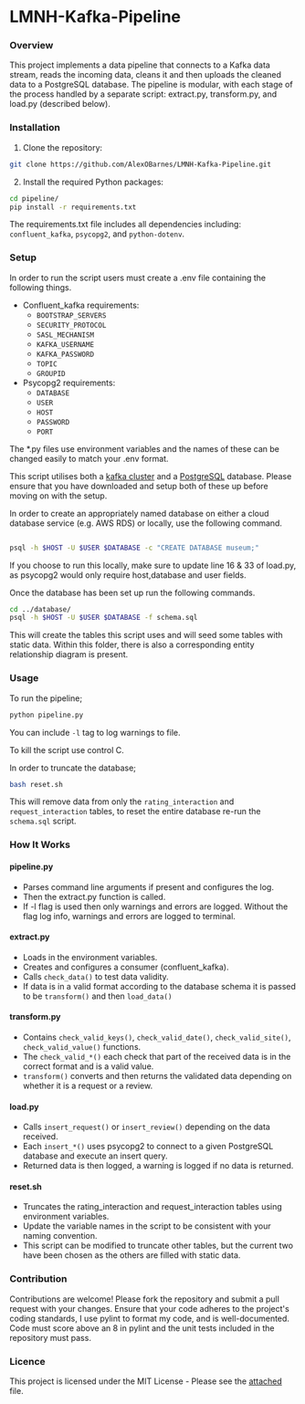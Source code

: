 # LMNH-Kafka-Pipeline

### Overview
This project implements a data pipeline that connects to a Kafka data stream, reads the incoming data, cleans it and then uploads the cleaned data to a PostgreSQL database. The pipeline is modular, with each stage of the process handled by a separate script: extract.py, transform.py, and load.py (described below).  

### Installation
1. Clone the repository:
```bash
git clone https://github.com/AlexOBarnes/LMNH-Kafka-Pipeline.git
```

2. Install the required Python packages:

```bash
cd pipeline/
pip install -r requirements.txt
```
The requirements.txt file includes all dependencies including: `confluent_kafka`, `psycopg2`, and `python-dotenv`.

### Setup
In order to run the script users must create a .env file containing the following things.
- Confluent_kafka requirements:
    - `BOOTSTRAP_SERVERS`
    - `SECURITY_PROTOCOL`
    - `SASL_MECHANISM`
    - `KAFKA_USERNAME`
    - `KAFKA_PASSWORD`
    - `TOPIC`
    - `GROUPID`  
- Psycopg2 requirements:
    - `DATABASE`
    - `USER`
    - `HOST`
    - `PASSWORD`
    - `PORT`  

The *.py files use environment variables and the names of these can be changed easily to match your .env format.

This script utilises both a [kafka cluster](https://docs.confluent.io/confluent-cli/current/command-reference/kafka/cluster/confluent_kafka_cluster_create.html) and a [PostgreSQL](https://www.moncefbelyamani.com/how-to-install-postgresql-on-a-mac-with-homebrew-and-lunchy/) database. Please ensure that you have downloaded and setup both of these up before moving on with the setup.  

In order to create an appropriately named database on either a cloud database service (e.g. AWS RDS) or locally, use the following command.   
```bash

psql -h $HOST -U $USER $DATABASE -c "CREATE DATABASE museum;"
```
If you choose to run this locally, make sure to update line 16 & 33 of load.py, as psycopg2 would only require host,database and user fields.  

Once the database has been set up run the following commands.
```bash
cd ../database/
psql -h $HOST -U $USER $DATABASE -f schema.sql
```
This will create the tables this script uses and will seed some tables with static data. Within this folder, there is also a corresponding entity relationship diagram is present.

### Usage
To run the pipeline; 
```bash
python pipeline.py
```
You can include `-l` tag to log warnings to file.

To kill the script use control C.

In order to truncate the database;
```bash
bash reset.sh
```
This will remove data from only the `rating_interaction` and `request_interaction` tables, to reset the entire database re-run the `schema.sql` script.

### How It Works

#### pipeline.py
- Parses command line arguments if present and configures the log.
- Then the extract.py function is called.
- If -l flag is used then only warnings and errors are logged. Without the flag log info, warnings and errors are logged to terminal.

#### extract.py
- Loads in the environment variables.
- Creates and configures a consumer (confluent_kafka).
- Calls `check_data()` to test data validity.
- If data is in a valid format according to the database schema it is passed to be `transform()` and then `load_data()`

#### transform.py
- Contains `check_valid_keys()`, `check_valid_date()`, `check_valid_site()`, `check_valid_value()` functions.
- The `check_valid_*()` each check that part of the received data is in the correct format and is a valid value.
- `transform()` converts and then returns the validated data depending on whether it is a request or a review.

#### load.py
- Calls `insert_request()` or `insert_review()` depending on the data received.
- Each `insert_*()` uses psycopg2 to connect to a given PostgreSQL database and execute an insert query.
- Returned data is then logged, a warning is logged if no data is returned.

#### reset.sh
- Truncates the rating_interaction and request_interaction tables using environment variables.
- Update the variable names in the script to be consistent with your naming convention.
- This script can be modified to truncate other tables, but the current two have been chosen as the others are filled with static data.

### Contribution
Contributions are welcome! Please fork the repository and submit a pull request with your changes. Ensure that your code adheres to the project's coding standards, I use pylint to format my code, and is well-documented. Code must score above an 8 in pylint and the unit tests included in the repository must pass.

### Licence
This project is licensed under the MIT License - Please see the [attached](https://github.com/AlexOBarnes/LMNH-Kafka-Pipeline/blob/main/LICENSE) file. 

